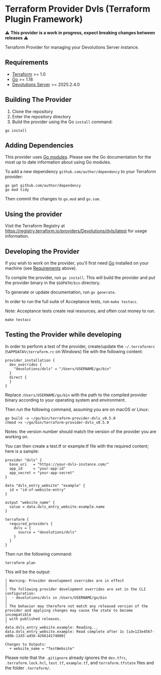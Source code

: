 # Terraform Provider Dvls (Terraform Plugin Framework)
:warning: **This provider is a work in progress, expect breaking changes between releases** :warning:

Terraform Provider for managing your Devolutions Server instance.

## Requirements

- [Terraform](https://www.terraform.io/downloads.html) >= 1.0
- [Go](https://golang.org/doc/install) >= 1.18
- [Devolutions Server](https://devolutions.net/server) >= 2025.2.4.0

## Building The Provider

1. Clone the repository
1. Enter the repository directory
1. Build the provider using the Go `install` command:

```shell
go install
```

## Adding Dependencies

This provider uses [Go modules](https://github.com/golang/go/wiki/Modules).
Please see the Go documentation for the most up to date information about using Go modules.

To add a new dependency `github.com/author/dependency` to your Terraform provider:

```shell
go get github.com/author/dependency
go mod tidy
```

Then commit the changes to `go.mod` and `go.sum`.

## Using the provider

Visit the Terraform Registry at https://registry.terraform.io/providers/Devolutions/dvls/latest for usage information.

## Developing the Provider

If you wish to work on the provider, you'll first need [Go](http://www.golang.org) installed on your machine (see [Requirements](#requirements) above).

To compile the provider, run `go install`. This will build the provider and put the provider binary in the `$GOPATH/bin` directory.

To generate or update documentation, run `go generate`.

In order to run the full suite of Acceptance tests, run `make testacc`.

*Note:* Acceptance tests create real resources, and often cost money to run.

```shell
make testacc
```

## Testing the Provider while developing

In order to perform a test of the provider, create/update the `~/.terraformrc` (`%APPDATA%\terraform.rc` on Windows) file with the following content:

```hcl
provider_installation {
  dev_overrides {
    "devolutions/dvls" = "/Users/USERNAME/go/bin"
  }
  direct {
  }
}
```

Replace `/Users/USERNAME/go/bin` with the path to the compiled provider binary according to your operating system and environment.

Then run the following command, assuming you are on macOS or Linux:

```shell
go build -o ~/go/bin/terraform-provider-dvls_v0.5.0
chmod +x ~/go/bin/terraform-provider-dvls_v0.5.0
```
Notes: the version number should match the version of the provider you are working on.

You can then create a test.tf or example.tf file with the required content; here is a sample:

```hcl
provider "dvls" {
  base_uri   = "https://your-dvls-instance.com/"
  app_id     = "your-app-id"
  app_secret = "your-app-secret"
}

data "dvls_entry_website" "example" {
  id = "id-of-website-entry"
}

output "website_name" {
  value = data.dvls_entry_website.example.name
}

terraform {
  required_providers {
    dvls = {
      source = "devolutions/dvls"
    }
  }
}
```

Then run the following command:

```shell
terraform plan
```

This will be the output:

```shell
│ Warning: Provider development overrides are in effect
│
│ The following provider development overrides are set in the CLI configuration:
│  - devolutions/dvls in /Users/USERNAME/go/bin
│
│ The behavior may therefore not match any released version of the provider and applying changes may cause the state to become incompatible
│ with published releases.
╵
data.dvls_entry_website.example: Reading...
data.dvls_entry_website.example: Read complete after 1s [id=123e4567-e89b-12d3-a456-426614174000]

Changes to Outputs:
  + website_name = "TestWebsite"
```

Please note that the `.gitignore` already ignores the `dev.tfrc`, `.terraform.lock.hcl`, `test.tf`, `example.tf`, and `terraform.tfstate` files and the folder `.terraform/`.
